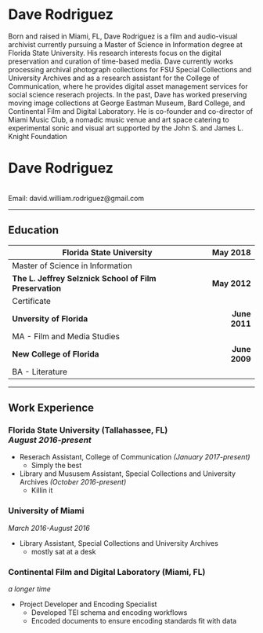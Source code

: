 <h1>Dave Rodriguez</h1>

<div>
  <p>Born and raised in Miami, FL, Dave Rodriguez is a film and audio-visual archivist currently pursuing a Master of Science in    Information degree at Florida State University. His research interests focus on the digital preservation and curation of time-based media. Dave currently works processing archival photograph collections for FSU Special Collections and University Archives and as a research assistant for the College of Communication, where he provides digital asset management services for social science reserach projects. In the past, Dave has worked preserving moving image collections at George Eastman Museum, Bard College, and Continental Film and Digital Laboratory. He is co-founder and co-director of Miami Music Club, a nomadic music venue and art space catering to experimental sonic and visual art supported by the John S. and James L. Knight Foundation</p>
</div>

# Dave Rodriguez
<br/>
Email: david.william.rodriguez@gmail.com

********

## Education

| Florida State University | May 2018 |
| -------------------------------------|------------:|
| Master of Science in Information     |             |
| **The L. Jeffrey Selznick School of Film Preservation**| **May 2012**|
| Certificate                        | &nbsp;      |
| **Unversity of Florida**            |**June 2011** |
|MA - Film and Media Studies          |   &nbsp;     |
|**New College of Florida**           |**June 2009** |
| BA - Literature                     |  &nbsp;      |

********

## Work Experience

### Florida State University (Tallahassee, FL) <br/> *August 2016-present*
* Reserach Assistant, College of Communication *(January 2017-present)*
  * Simply the best
* Library and Mususem Assistant, Special Collections and University Archives *(October 2016-present)*
  * Killin it

### University of Miami <br/>
*March 2016-August 2016*
* Library Assistant, Special Collections and University Archives
  * mostly sat at a desk

### Continental Film and Digital Laboratory (Miami, FL) <br/>
*a longer time*
* Project Developer and Encoding Specialist
  * Developed TEI schema and encoding workflows
  * Encoded documents to ensure encoding standards fit with data
